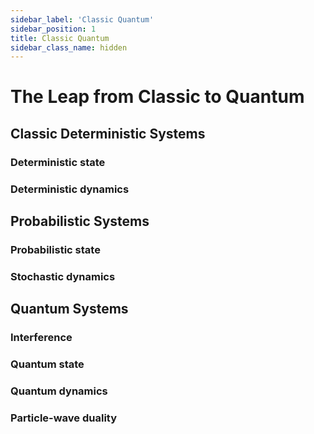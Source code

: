 ```yaml
---
sidebar_label: 'Classic Quantum'
sidebar_position: 1
title: Classic Quantum
sidebar_class_name: hidden
---
```


# The Leap from Classic to Quantum

## Classic Deterministic Systems

### Deterministic state

### Deterministic dynamics

## Probabilistic Systems

### Probabilistic state

### Stochastic dynamics

## Quantum Systems

### Interference

### Quantum state

### Quantum dynamics

### Particle-wave duality